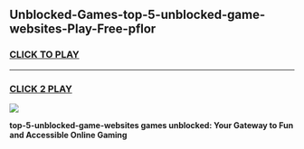 
## Unblocked-Games-top-5-unblocked-game-websites-Play-Free-pflor
<h3>
<a href="https://premium76.site?title=top-5-unblocked-game-websites&ref=23A">CLICK TO PLAY</a></h3>
<hr>

<h3>
<a href="https://premium76.site?title=top-5-unblocked-game-websites&ref=23A">CLICK 2 PLAY</a>
  
</h3>

<a href="https://premium76.site?title=top-5-unblocked-game-websites&ref=23A"><img src="https://clearcache.store/games.png"></a>


**top-5-unblocked-game-websites games unblocked: Your Gateway to Fun and Accessible Online Gaming**
